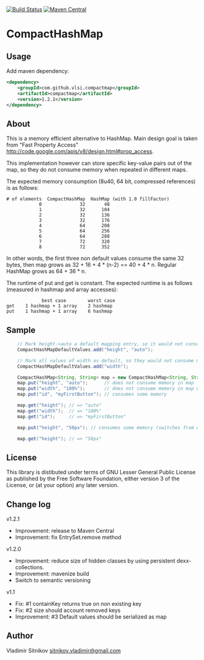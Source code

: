 [![Build Status](https://travis-ci.org/vlsi/compactmap.svg?branch=master)](https://travis-ci.org/vlsi/compactmap)
[![Maven Central](https://maven-badges.herokuapp.com/maven-central/com.github.vlsi.compactmap/compactmap/badge.svg)](https://maven-badges.herokuapp.com/maven-central/com.github.vlsi.compactmap/compactmap)

CompactHashMap
==============

Usage
-----

Add maven dependency:
```xml
<dependency>
    <groupId>com.github.vlsi.compactmap</groupId>
    <artifactId>compactmap</artifactId>
    <version>1.2.1</version>
</dependency>
```

About
-----
This is a memory efficient alternative to HashMap.
Main design goal is taken from "Fast Property Access"
http://code.google.com/apis/v8/design.html#prop_access.

This implementation however can store specific key-value pairs out of the map,
so they do not consume memory when repeated in different maps.

The expected memory consumption (8u40, 64 bit, compressed references) is as follows:

    # of elements  CompactHashMap  HashMap (with 1.0 fillFactor)
                0              32       48
                1              32      104
                2              32      136
                3              32      176
                4              64      208
                5              64      256
                6              64      288
                7              72      320
                8              72      352

  In other words, the first three non default values consume the same
   32 bytes, then map grows as 32 + 16 + 4 * (n-2) == 40 + 4 * n.
   Regular HashMap grows as 64 + 36 * n.

The runtime of put and get is constant.
The expected runtime is as follows (measured in hashmap and array accesses): 

	             best case        worst case
	get    1 hashmap + 1 array    2 hashmap
	put    1 hashmap + 1 array    6 hashmap


Sample
------

``` java
	// Mark height->auto a default mapping entry, so it would not consume memory in CompactHashMaps
	CompactHashMapDefaultValues.add("height", "auto");

	// Mark all values of width as default, so they would not consume memory in real maps
	CompactHashMapDefaultValues.add("width");

	CompactHashMap<String, String> map = new CompactHashMap<String, String>();
	map.put("height", "auto");      // does not consume memory in map
	map.put("width", "100%");       // does not consume memory in map either
	map.put("id", "myFirstButton"); // consumes some memory

	map.get("height"); // => "auto"
	map.get("width");  // => "100%"
	map.get("id");     // => "myFirstButton"

	map.put("height", "50px"); // consumes some memory (switches from default to custom)

	map.get("height"); // => "50px"
```

License
-------
This library is distibuted under terms of GNU Lesser General Public License
as published by the Free Software Foundation, either version 3 of the License,
or (at your option) any later version.

Change log
----------
v1.2.1
* Improvement: release to Maven Central
* Improvement: fix EntrySet.remove method

v1.2.0
* Improvement: reduce size of hidden classes by using persistent dexx-collections.
* Improvement: mavenize build
* Switch to semantic versioning

v1.1
* Fix: #1 containKey returns true on non existing key
* Fix: #2 size should account removed keys
* Improvement: #3 Default values should be serialized as map

Author
------
Vladimir Sitnikov <sitnikov.vladimir@gmail.com>
